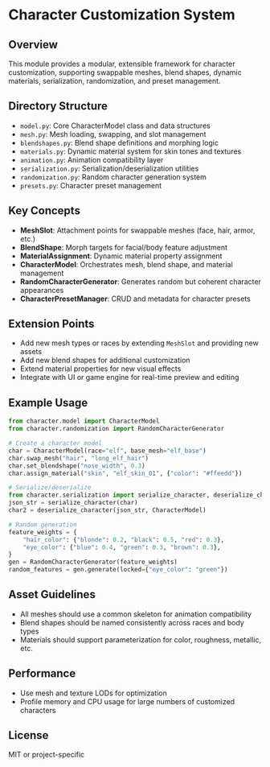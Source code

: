 # Character Customization System

## Overview
This module provides a modular, extensible framework for character customization, supporting swappable meshes, blend shapes, dynamic materials, serialization, randomization, and preset management.

## Directory Structure
- `model.py`: Core CharacterModel class and data structures
- `mesh.py`: Mesh loading, swapping, and slot management
- `blendshapes.py`: Blend shape definitions and morphing logic
- `materials.py`: Dynamic material system for skin tones and textures
- `animation.py`: Animation compatibility layer
- `serialization.py`: Serialization/deserialization utilities
- `randomization.py`: Random character generation system
- `presets.py`: Character preset management

## Key Concepts
- **MeshSlot**: Attachment points for swappable meshes (face, hair, armor, etc.)
- **BlendShape**: Morph targets for facial/body feature adjustment
- **MaterialAssignment**: Dynamic material property assignment
- **CharacterModel**: Orchestrates mesh, blend shape, and material management
- **RandomCharacterGenerator**: Generates random but coherent character appearances
- **CharacterPresetManager**: CRUD and metadata for character presets

## Extension Points
- Add new mesh types or races by extending `MeshSlot` and providing new assets
- Add new blend shapes for additional customization
- Extend material properties for new visual effects
- Integrate with UI or game engine for real-time preview and editing

## Example Usage
```python
from character.model import CharacterModel
from character.randomization import RandomCharacterGenerator

# Create a character model
char = CharacterModel(race="elf", base_mesh="elf_base")
char.swap_mesh("hair", "long_elf_hair")
char.set_blendshape("nose_width", 0.3)
char.assign_material("skin", "elf_skin_01", {"color": "#ffeedd"})

# Serialize/deserialize
from character.serialization import serialize_character, deserialize_character
json_str = serialize_character(char)
char2 = deserialize_character(json_str, CharacterModel)

# Random generation
feature_weights = {
    "hair_color": {"blonde": 0.2, "black": 0.5, "red": 0.3},
    "eye_color": {"blue": 0.4, "green": 0.3, "brown": 0.3},
}
gen = RandomCharacterGenerator(feature_weights)
random_features = gen.generate(locked={"eye_color": "green"})
```

## Asset Guidelines
- All meshes should use a common skeleton for animation compatibility
- Blend shapes should be named consistently across races and body types
- Materials should support parameterization for color, roughness, metallic, etc.

## Performance
- Use mesh and texture LODs for optimization
- Profile memory and CPU usage for large numbers of customized characters

## License
MIT or project-specific 